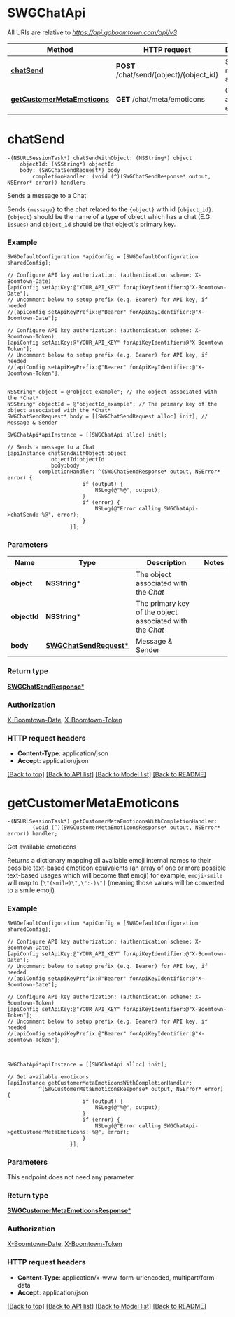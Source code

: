 # SWGChatApi

All URIs are relative to *https://api.goboomtown.com/api/v3*

Method | HTTP request | Description
------------- | ------------- | -------------
[**chatSend**](SWGChatApi.md#chatsend) | **POST** /chat/send/{object}/{object_id} | Sends a message to a Chat
[**getCustomerMetaEmoticons**](SWGChatApi.md#getcustomermetaemoticons) | **GET** /chat/meta/emoticons | Get available emoticons


# **chatSend**
```objc
-(NSURLSessionTask*) chatSendWithObject: (NSString*) object
    objectId: (NSString*) objectId
    body: (SWGChatSendRequest*) body
        completionHandler: (void (^)(SWGChatSendResponse* output, NSError* error)) handler;
```

Sends a message to a Chat

Sends `{message}` to the chat related to the `{object}` with id `{object_id}`. `{object}` should be the name of a type of object which has a chat (E.G. `issues`) and `object_id` should be that object's primary key.

### Example 
```objc
SWGDefaultConfiguration *apiConfig = [SWGDefaultConfiguration sharedConfig];

// Configure API key authorization: (authentication scheme: X-Boomtown-Date)
[apiConfig setApiKey:@"YOUR_API_KEY" forApiKeyIdentifier:@"X-Boomtown-Date"];
// Uncomment below to setup prefix (e.g. Bearer) for API key, if needed
//[apiConfig setApiKeyPrefix:@"Bearer" forApiKeyIdentifier:@"X-Boomtown-Date"];

// Configure API key authorization: (authentication scheme: X-Boomtown-Token)
[apiConfig setApiKey:@"YOUR_API_KEY" forApiKeyIdentifier:@"X-Boomtown-Token"];
// Uncomment below to setup prefix (e.g. Bearer) for API key, if needed
//[apiConfig setApiKeyPrefix:@"Bearer" forApiKeyIdentifier:@"X-Boomtown-Token"];


NSString* object = @"object_example"; // The object associated with the *Chat*
NSString* objectId = @"objectId_example"; // The primary key of the object associated with the *Chat*
SWGChatSendRequest* body = [[SWGChatSendRequest alloc] init]; // Message & Sender

SWGChatApi*apiInstance = [[SWGChatApi alloc] init];

// Sends a message to a Chat
[apiInstance chatSendWithObject:object
              objectId:objectId
              body:body
          completionHandler: ^(SWGChatSendResponse* output, NSError* error) {
                        if (output) {
                            NSLog(@"%@", output);
                        }
                        if (error) {
                            NSLog(@"Error calling SWGChatApi->chatSend: %@", error);
                        }
                    }];
```

### Parameters

Name | Type | Description  | Notes
------------- | ------------- | ------------- | -------------
 **object** | **NSString***| The object associated with the *Chat* | 
 **objectId** | **NSString***| The primary key of the object associated with the *Chat* | 
 **body** | [**SWGChatSendRequest***](SWGChatSendRequest.md)| Message &amp; Sender | 

### Return type

[**SWGChatSendResponse***](SWGChatSendResponse.md)

### Authorization

[X-Boomtown-Date](../README.md#X-Boomtown-Date), [X-Boomtown-Token](../README.md#X-Boomtown-Token)

### HTTP request headers

 - **Content-Type**: application/json
 - **Accept**: application/json

[[Back to top]](#) [[Back to API list]](../README.md#documentation-for-api-endpoints) [[Back to Model list]](../README.md#documentation-for-models) [[Back to README]](../README.md)

# **getCustomerMetaEmoticons**
```objc
-(NSURLSessionTask*) getCustomerMetaEmoticonsWithCompletionHandler: 
        (void (^)(SWGCustomerMetaEmoticonsResponse* output, NSError* error)) handler;
```

Get available emoticons

Returns a dictionary mapping all available emoji internal names to their possible text-based emoticon equivalents (an array of one or more possible text-based usages which will become that emoji) for example, `emoji-smile` will map to `[\"(smile)\",\":-)\"]` (meaning those values will be converted to a smile emoji)

### Example 
```objc
SWGDefaultConfiguration *apiConfig = [SWGDefaultConfiguration sharedConfig];

// Configure API key authorization: (authentication scheme: X-Boomtown-Date)
[apiConfig setApiKey:@"YOUR_API_KEY" forApiKeyIdentifier:@"X-Boomtown-Date"];
// Uncomment below to setup prefix (e.g. Bearer) for API key, if needed
//[apiConfig setApiKeyPrefix:@"Bearer" forApiKeyIdentifier:@"X-Boomtown-Date"];

// Configure API key authorization: (authentication scheme: X-Boomtown-Token)
[apiConfig setApiKey:@"YOUR_API_KEY" forApiKeyIdentifier:@"X-Boomtown-Token"];
// Uncomment below to setup prefix (e.g. Bearer) for API key, if needed
//[apiConfig setApiKeyPrefix:@"Bearer" forApiKeyIdentifier:@"X-Boomtown-Token"];



SWGChatApi*apiInstance = [[SWGChatApi alloc] init];

// Get available emoticons
[apiInstance getCustomerMetaEmoticonsWithCompletionHandler: 
          ^(SWGCustomerMetaEmoticonsResponse* output, NSError* error) {
                        if (output) {
                            NSLog(@"%@", output);
                        }
                        if (error) {
                            NSLog(@"Error calling SWGChatApi->getCustomerMetaEmoticons: %@", error);
                        }
                    }];
```

### Parameters
This endpoint does not need any parameter.

### Return type

[**SWGCustomerMetaEmoticonsResponse***](SWGCustomerMetaEmoticonsResponse.md)

### Authorization

[X-Boomtown-Date](../README.md#X-Boomtown-Date), [X-Boomtown-Token](../README.md#X-Boomtown-Token)

### HTTP request headers

 - **Content-Type**: application/x-www-form-urlencoded, multipart/form-data
 - **Accept**: application/json

[[Back to top]](#) [[Back to API list]](../README.md#documentation-for-api-endpoints) [[Back to Model list]](../README.md#documentation-for-models) [[Back to README]](../README.md)

